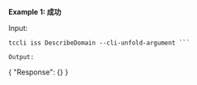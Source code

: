 **Example 1: 成功**

 

Input: 

```
tccli iss DescribeDomain --cli-unfold-argument ```

Output: 
```
{
    "Response": {}
}
```

